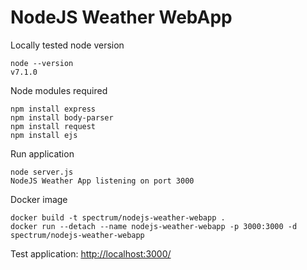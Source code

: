 # NodeJS Weather WebApp
Locally tested node version
```
node --version
v7.1.0
```

Node modules required
```
npm install express
npm install body-parser
npm install request
npm install ejs
```

Run application
```
node server.js
NodeJS Weather App listening on port 3000
```

Docker image
```
docker build -t spectrum/nodejs-weather-webapp .
docker run --detach --name nodejs-weather-webapp -p 3000:3000 -d spectrum/nodejs-weather-webapp
```

Test application: [http://localhost:3000/](http://localhost:3000/)
